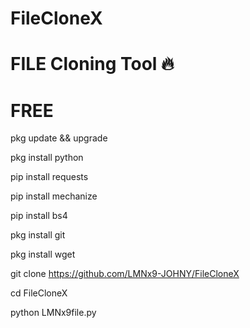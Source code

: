 # FileCloneX
# FILE Cloning Tool 🔥
# FREE

pkg update && upgrade

pkg install python

pip install requests

pip install mechanize

pip install bs4

pkg install git

pkg install wget

git clone https://github.com/LMNx9-JOHNY/FileCloneX

cd FileCloneX

python LMNx9file.py
